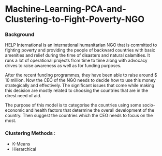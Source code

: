 # Machine-Learning-PCA-and-Clustering-to-Fight-Poverty-NGO

### Background 
HELP International is an international humanitarian NGO that is committed to fighting poverty and providing the people of backward countries with basic amenities and relief during the time of disasters and natural calamities. It runs a lot of operational projects from time to time along with advocacy drives to raise awareness as well as for funding purposes. 

After the recent funding programmes, they have been able to raise around $ 10 million. Now the CEO of the NGO needs to decide how to use this money strategically and effectively. The significant issues that come while making this decision are mostly related to choosing the countries that are in the direst need of aid. 

The purpose of this model is to categorise the countries using some socio-economic and health factors that determine the overall development of the country. Then suggest the countries which the CEO needs to focus on the most.  

### Clustering Methods :
- K-Means
- Hierarchical
